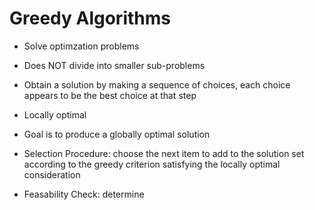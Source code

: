 # Greedy Algorithms

- Solve optimzation problems
- Does NOT divide into smaller sub-problems
- Obtain a solution by making a sequence of choices, each choice appears to be the best choice at that step
- Locally optimal
- Goal is to produce a globally optimal solution


- Selection Procedure: choose the next item to add to the solution set according to the greedy criterion satisfying the locally optimal consideration
- Feasability Check: determine 
